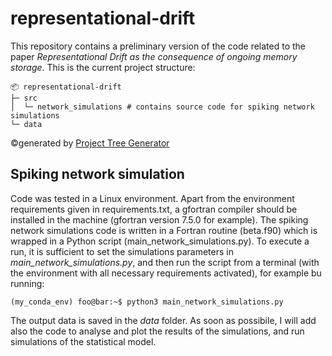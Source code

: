 # representational-drift
This repository contains a preliminary version of the code related to the paper _Representational Drift as the consequence of ongoing
memory storage_.
This is the current project structure:
```
📦 representational-drift
├─ src 
│  └─ network_simulations # contains source code for spiking network simulations
└─ data
```
©generated by [Project Tree Generator](https://woochanleee.github.io/project-tree-generator)

## Spiking network simulation
Code was tested in a Linux environment. 
Apart from the environment requirements given in requirements.txt, a gfortran compiler should be installed in the machine (gfortran version 7.5.0 for example).
The spiking network simulations code is written in a Fortran routine (beta.f90) which is wrapped in a Python script (main_network_simulations.py). 
To execute a run, it is sufficient to set the simulations parameters in _main_network_simulations.py_, and then run the script from a terminal (with the environment with all necessary requirements activated),
for example bu running: 
```console
(my_conda_env) foo@bar:~$ python3 main_network_simulations.py
```
The output data is saved in the _data_ folder. 
As soon as possibile, I will add also the code to analyse and plot the results of the simulations, and run simulations of the statistical model. 
